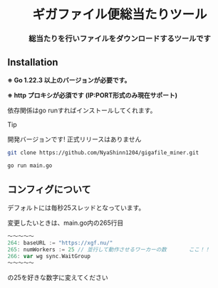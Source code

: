 <h1 align="center">
  ギガファイル便総当たりツール
</h1>

<h3 align="center">
  総当たりを行いファイルをダウンロードするツールです
</h3>

## Installation

**※ Go 1.22.3 以上のバージョンが必要です。**

**※ http プロキシが必須です (IP:PORT形式のみ現在サポート)**

依存関係はgo runすればインストールしてくれます。

> [!TIP]
> 開発バージョンです! 正式リリースはありません

```bash
git clone https://github.com/NyaShinn1204/gigafile_miner.git

go run main.go
```

## コンフィグについて

デフォルトには毎秒25スレッドとなっています。

変更したいときは、main.go内の265行目
```go
～～～～～
264: baseURL := "https://xgf.nu/"
265: numWorkers := 25 // 並行して動作させるワーカーの数       ここ！！
266: var wg sync.WaitGroup
～～～～～
```
の25を好きな数字に変えてください

